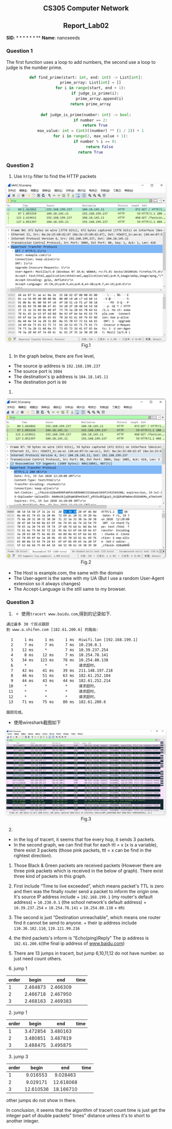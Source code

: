 <!--
 * @Github: https://github.com/Certseeds/CS305_Remake
 * @Organization: SUSTech
 * @Author: nanoseeds
 * @Date: 2020-06-19 16:06:56
 * @LastEditors: nanoseeds
 * @LastEditTime: 2020-08-08 22:45:19
 * @License: CC-BY-NC-SA_V4_0 or any later version 
 -->
## <div>CS305 Computer Network</div>
## <div>Report_Lab02</div>

**SID**:  $********$
**Name**:  nanoseeds  

### Question 1

The first function uses a loop to add numbers, the second use a loop to judge is the number prime.

``` python
def find_prime(start: int, end: int) -> List[int]:
    prime_array: List[int] = []
    for i in range(start, end + 1):
        if judge_is_prime(i):
            prime_array.append(i)
    return prime_array

def judge_is_prime(number: int) -> bool:
    if number == 2:
        return True
    max_value: int = (int)((number) ** (1 / 2)) + 1
    for i in range(2, max_value + 1):
        if number % i == 0:
            return False
    return True
```

### Question 2

1. Use `http` filter to find the HTTP packets

<div>
  <img src="./pca_pngs/lab02_02_01.png"><br />
  <div>Fig.1</div>
</div>

1. In the graph below, there are five level,

+ The source ip address is  `192.168.199.237`
+ The source port is `3084`
+ The destination's ip address is `104.18.145.11`
+ The destination port is `80`
  
1. 
<div>
  <img src="./pca_pngs/lab02_02_02.png"><br />
  <div>Fig.2</div>
</div>
  
  +  The Host is example.com, the same with the domain
  + The User-agent is the same with my UA (But I use a random User-Agent extension so it always changes)
  + The Accept-Language is the still same to my browser.

### Question 3

1. + 使用`tracert www.baidu.com`,得到的记录如下.

``` log
通过最多 30 个跃点跟踪
到 www.a.shifen.com [182.61.200.6] 的路由:

  1     1 ms     1 ms     1 ms  Hiwifi.lan [192.168.199.1] 
  2     7 ms     7 ms     7 ms  10.230.0.1 
  3    12 ms     *        7 ms  10.39.237.254 
  4     8 ms    12 ms     7 ms  10.254.78.141 
  5    34 ms   123 ms    78 ms  10.254.80.138 
  6     *        *        *     请求超时。
  7    42 ms    41 ms    39 ms  211.148.197.218 
  8    46 ms    51 ms    63 ms  182.61.252.104 
  9    44 ms    43 ms    44 ms  182.61.252.214 
 10     *        *        *     请求超时。
 11     *        *        *     请求超时。
 12     *        *        *     请求超时。
 13    71 ms    75 ms    80 ms  182.61.200.6 

跟踪完成。
```

+ 使用wireshark截图如下
<div>
  <img src="./pca_pngs/lab02_03_01.png"><br />
  <div>Fig.3</div>
</div>

2. 

+ in the log of tracert, it seems that foe every hop, it sends 3 packets.
+ In the second graph, we can find that for each ttl = x (x is a variable), there exist 3 packets (those pink packets, ttl = x can be find in the rightest direction). 

1. Those Black & Green packets are received packets (However there are three pink packets which is received in the below of graph). There exist three kind of packets in this graph.
  1.  First include “Time to live exceeded”, which means packet's TTL is zero and then was the finally router send a packet to inform the origin one.
  It's source IP address include
    + `192.168.199.1` (my router's default address)
    + `10.230.0.1` (the school network's default address)
    + `10.39.237.254`
    + `10.254.78.141`
    + `10.254.80.138`
    + etc

  2. The second is just "Destination unreachable", which means one router find it cannot be send to anyone.
    + their ip address include `110.36.182.110`, `119.121.99.216`

  3.  the third packets's inform is "Echo(ping)Reply" The ip address is `182.61.200.6`(the final ip address of www.baidu.com)

4. There are 13 jumps in tracert, but jump 6,10,11,12 do not have number. so just need count others.

  1. jump 1

| order |  begin   |   end    | time |
| :---- | :------: | :------: | ---: |
| 1     | 2.464873 | 2.466309 |      |
| 2     | 2.466718 | 2.467950 |      |
| 3     | 2.468163 | 2.469383 |      |

 2. jump 1

| order |  begin   |   end    | time |
| :---- | :------: | :------: | ---: |
| 1     | 3.472854 | 3.480163 |      |
| 2     | 3.480851 | 3.487819 |      |
| 3     | 3.488475 | 3.495875 |      |

 3. jump 3

| order |   begin   |    end    | time |
| :---- | :-------: | :-------: | ---: |
| 1     | 9.016553  | 9.028463  |      |
| 2     | 9.029171  | 12.618068 |      |
| 3     | 12.610536 | 18.166710 |      |

other jumps do not show in there.

In conclusion, it seems that the algorithm of tracert count time is just get the integer
part of double packets" times" distance unless it's to short to another integer.

<style type="text/css">
div{
  text-align: center;
}
div>div {
  text-align: center;
  border-bottom: 1px solid #d9d9d9;
  display: inline-block;
  padding: 2px;
}
div>img{
  border-radius: 0.3125em;
  box-shadow: 0 2px 4px 0 rgba(34,36,38,.12),0 2px 10px 0 rgba(34,36,38,.08);
}
</style>